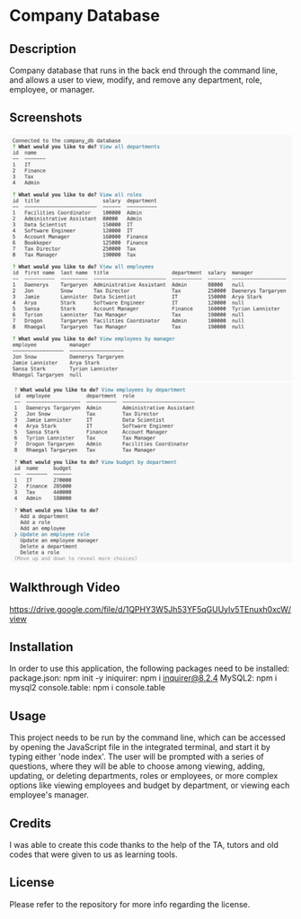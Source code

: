 # Company Database

## Description
Company database that runs in the back end through the command line, and allows a user to view, modify, and remove any department, role, employee, or manager.

## Screenshots
![Alt text](/assets/images/Scr1.png)
![Alt text](/assets/images/Scr2.png)

## Walkthrough Video
https://drive.google.com/file/d/1QPHY3W5Jh53YF5qGUUylv5TEnuxh0xcW/view

## Installation
In order to use this application, the following packages need to be installed:
package.json: npm init -y
iniquirer: npm i inquirer@8.2.4
MySQL2: npm i mysql2
console.table: npm i console.table

## Usage
This project needs to be run by the command line, which can be accessed by opening the JavaScript file in the integrated terminal, and start it by typing either 'node index'. The user will be prompted with a series of questions, where they will be able to choose among viewing, adding, updating, or deleting departments, roles or employees, or more complex options like viewing employees and budget by department, or viewing each employee's manager.

## Credits
I was able to create this code thanks to the help of the TA, tutors and old codes that were given to us as learning tools.

## License
Please refer to the repository for more info regarding the license.